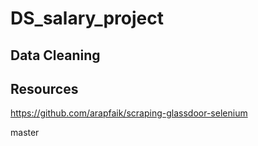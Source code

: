 # DS_salary_project

## Data Cleaning

## Resources
https://github.com/arapfaik/scraping-glassdoor-selenium

master
